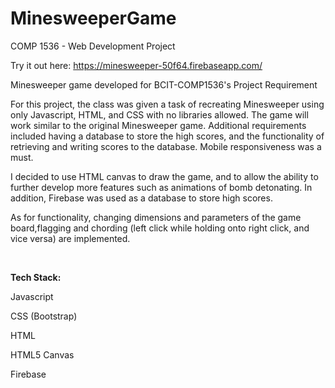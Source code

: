 # MinesweeperGame
COMP 1536 - Web Development Project

Try it out here: https://minesweeper-50f64.firebaseapp.com/

Minesweeper game developed for BCIT-COMP1536's Project Requirement

For this project, the class was given a task of recreating Minesweeper using only Javascript, HTML, and CSS with no libraries allowed. The game will work similar to the original Minesweeper game. Additional requirements included having a database to store the high scores, and the functionality of retrieving and writing scores to the database. Mobile responsiveness was a must.

I decided to use HTML canvas to draw the game, and to allow the ability to further develop more features such as animations of bomb detonating. In addition, Firebase was used as a database to store high scores.

As for functionality, changing dimensions and parameters of the game board,flagging and chording (left click while holding onto right click, and vice versa) are implemented.

<br>

<b>Tech Stack:</b>

Javascript

CSS (Bootstrap)

HTML

HTML5 Canvas

Firebase
